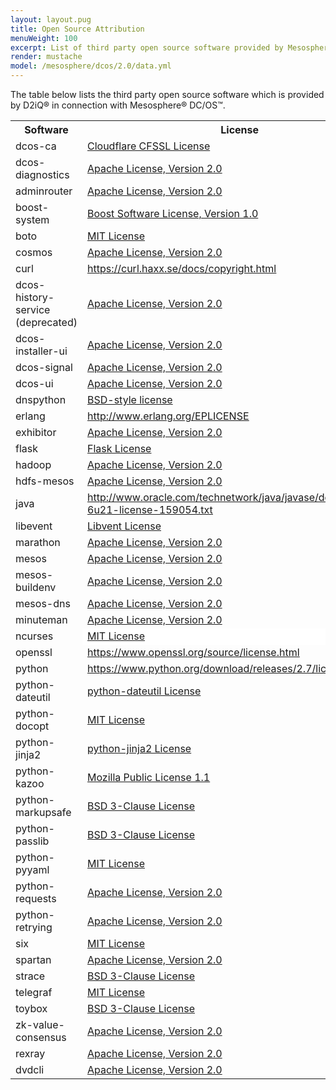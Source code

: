 ```yaml
---
layout: layout.pug
title: Open Source Attribution
menuWeight: 100
excerpt: List of third party open source software provided by Mesosphere
render: mustache
model: /mesosphere/dcos/2.0/data.yml
---
```


The table below lists the third party open source software which is provided by D2iQ&reg; in connection with Mesosphere&reg; DC/OS&trade;.

<table class="table">
		<tr>
			<th>Software</th>
			<th>License</th>
		</tr>
    <tr>
			<td>dcos-ca</td>
			<td><a href="https://github.com/cloudflare/cfssl/blob/master/LICENSE">Cloudflare CFSSL License</a></td>
		</tr>
		<tr>
			<td>dcos-diagnostics</td>
			<td><a href="https://www.apache.org/licenses/LICENSE-2.0">Apache License, Version 2.0</a></td>
		</tr>
		<tr>
			<td>adminrouter</td>
			<td><a href="https://www.apache.org/licenses/LICENSE-2.0">Apache License, Version 2.0</a></td>
		</tr>
		<tr>
			<td>boost-system</td>
			<td><a href="http://www.boost.org/LICENSE_1_0.txt">Boost Software License, Version 1.0</a></td>
		</tr>
		<tr>
			<td>boto</td>
			<td><a href="https://github.com/weapp/boto/blob/master/LICENSE.txt">MIT License</a></td>
		</tr>
		<tr>
			<td>cosmos</td>
			<td><a href="https://www.apache.org/licenses/LICENSE-2.0">Apache License, Version 2.0</a></td>
		</tr>
		<tr>
			<td>curl</td>
			<td><U><FONT COLOR="#0000FF"><A HREF="https://curl.haxx.se/docs/copyright.html">https://curl.haxx.se/docs/copyright.html</A></U></td>
		</tr>
		<tr>
			<td>dcos-history-service (deprecated)</td>
			<td><a href="https://www.apache.org/licenses/LICENSE-2.0">Apache License, Version 2.0</a></td>
		</tr>
		<tr>
			<td>dcos-installer-ui</td>
			<td><a href="https://www.apache.org/licenses/LICENSE-2.0">Apache License, Version 2.0</a></td>
		</tr>
		<tr>
			<td>dcos-signal</td>
			<td><a href="https://www.apache.org/licenses/LICENSE-2.0">Apache License, Version 2.0</a></td>
		</tr>
		<tr>
			<td>dcos-ui</td>
			<td><a href="https://www.apache.org/licenses/LICENSE-2.0">Apache License, Version 2.0</a></td>
		</tr>
		<tr>
			<td>dnspython</td>
			<td><a href="https://github.com/rthalley/dnspython/blob/master/LICENSE">BSD-style license</a></td>
		</tr>
		<tr>
			<td>erlang</td>
			<td><U><FONT COLOR="#0000FF"><A HREF="http://www.erlang.org/EPLICENSE">http://www.erlang.org/EPLICENSE</A></U></td>
		</tr>
		<tr>
			<td>exhibitor</td>
			<td><a href="https://www.apache.org/licenses/LICENSE-2.0">Apache License, Version 2.0</a></td>
		</tr>
		<tr>
			<td>flask</td>
			<td><a href="http://flask.pocoo.org/docs/0.11/license/#flask-license">Flask License</a></td>
		</tr>
		<tr>
			<td>hadoop</td>
			<td><a href="https://www.apache.org/licenses/LICENSE-2.0">Apache License, Version 2.0</a></td>
		</tr>
		<tr>
			<td>hdfs-mesos</td>
			<td><a href="https://www.apache.org/licenses/LICENSE-2.0">Apache License, Version 2.0</a></td>
		</tr>
		<tr>
			<td>java</td>
			<td><U><FONT COLOR="#0000FF"><A HREF="http://www.oracle.com/technetwork/java/javase/downloads/jre-6u21-license-159054.txt">http://www.oracle.com/technetwork/java/javase/downloads/jre-6u21-license-159054.txt</A></U></td>
		</tr>
		<tr>
			<td>libevent</td>
			<td><a href="http://libevent.org/LICENSE.txt">Libvent License</a></td>
		</tr>
		<tr>
			<td>marathon</td>
			<td><a href="https://www.apache.org/licenses/LICENSE-2.0">Apache License, Version 2.0</a></td>
		</tr>
		<tr>
			<td>mesos</td>
			<td><a href="https://www.apache.org/licenses/LICENSE-2.0">Apache License, Version 2.0</a></td>
		</tr>
		<tr>
			<td>mesos-buildenv</td>
			<td><a href="https://www.apache.org/licenses/LICENSE-2.0">Apache License, Version 2.0</a></td>
		</tr>
		<tr>
			<td>mesos-dns</td>
			<td><a href="https://www.apache.org/licenses/LICENSE-2.0">Apache License, Version 2.0</a></td>
		</tr>
		<tr>
			<td>minuteman</td>
			<td><a href="https://www.apache.org/licenses/LICENSE-2.0">Apache License, Version 2.0</a></td>
		</tr>
		<tr>
			<td>ncurses</td>
			<td ALIGN=LEFT VALIGN=BOTTOM BGCOLOR="#FFFFFF"><a href="https://github.com/weapp/boto/blob/master/LICENSE.txt">MIT License</a></td>
		</tr>
		<tr>
			<td>openssl</td>
			<td><U><FONT COLOR="#0000FF"><A HREF="https://www.openssl.org/source/license.html">https://www.openssl.org/source/license.html</A></U></td>
		</tr>
		<tr>
			<td>python</td>
			<td><U><FONT COLOR="#0000FF"><A HREF="https://www.python.org/download/releases/2.7/license/">https://www.python.org/download/releases/2.7/license/</A></U></td>
		</tr>
		<tr>
			<td>python-dateutil</td>
			<td><a href="https://github.com/clones/python-dateutil/blob/master/LICENSE">python-dateutil License</a></td>
		</tr>
		<tr>
			<td>python-docopt</td>
			<td><a href="https://github.com/weapp/boto/blob/master/LICENSE.txt">MIT License</a></td>
		</tr>
		<tr>
			<td>python-jinja2</td>
			<td><a href="https://github.com/pallets/jinja/blob/master/LICENSE">python-jinja2 License</a></td>
		</tr>
		<tr>
			<td>python-kazoo</td>
			<td><a href="https://www.mozilla.org/en-US/MPL/1.1/">Mozilla Public License 1.1</a></td>
		</tr>
		<tr>
			<td>python-markupsafe</td>
			<td><a href="https://opensource.org/licenses/BSD-3-Clause">BSD 3-Clause License</a></td>
		</tr>
		<tr>
			<td>python-passlib</td>
			<td><a href="https://opensource.org/licenses/BSD-3-Clause">BSD 3-Clause License</a></td>
		</tr>
		<tr>
			<td>python-pyyaml</td>
			<td><a href="https://github.com/weapp/boto/blob/master/LICENSE.txt">MIT License</a></td>
		</tr>
		<tr>
			<td>python-requests</td>
			<td><a href="https://www.apache.org/licenses/LICENSE-2.0">Apache License, Version 2.0</a></td>
		</tr>
		<tr>
			<td>python-retrying</td>
			<td><a href="https://www.apache.org/licenses/LICENSE-2.0">Apache License, Version 2.0</a></td>
		</tr>
		<tr>
			<td>six</td>
			<td><a href="https://github.com/weapp/boto/blob/master/LICENSE.txt">MIT License</a></td>
		</tr>
		<tr>
			<td>spartan</td>
			<td><a href="https://www.apache.org/licenses/LICENSE-2.0">Apache License, Version 2.0</a></td>
		</tr>
		<tr>
			<td>strace</td>
			<td><a href="https://opensource.org/licenses/BSD-3-Clause">BSD 3-Clause License</a></td>
		</tr>
		<tr>
			<td>telegraf</td>
			<td><a href="https://github.com/influxdata/telegraf/blob/master/LICENSE">MIT License</a></td>
		</tr>
		<tr>
			<td>toybox</td>
			<td><a href="https://opensource.org/licenses/BSD-3-Clause">BSD 3-Clause License</a></td>
		</tr>
		<tr>
			<td>zk-value-consensus</td>
			<td><a href="https://www.apache.org/licenses/LICENSE-2.0">Apache License, Version 2.0</a></td>
		</tr>
		<tr>
			<td>rexray</td>
			<td><a href="https://www.apache.org/licenses/LICENSE-2.0">Apache License, Version 2.0</a></td>
		</tr>
		<tr>
			<td>dvdcli</td>
			<td><a href="https://www.apache.org/licenses/LICENSE-2.0">Apache License, Version 2.0</a></td>
		</tr>
</table>
